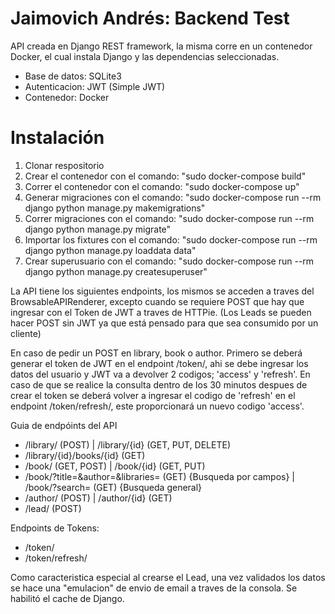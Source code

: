 # Jaimovich Andrés: Backend Test

API creada en Django REST framework, la misma corre en un contenedor Docker, el cual instala Django y las dependencias seleccionadas.

- Base de datos: SQLite3
- Autenticacion: JWT (Simple JWT)
- Contenedor: Docker

# Instalación
1. Clonar respositorio
2. Crear el contenedor con el comando: "sudo docker-compose build"
3. Correr el contenedor con el comando: "sudo docker-compose up"
4. Generar migraciones con el comando: "sudo docker-compose run --rm django python manage.py makemigrations"
5. Correr migraciones con el comando: "sudo docker-compose run --rm django python manage.py migrate"
6. Importar los fixtures con el comando: "sudo docker-compose run --rm django python manage.py loaddata data"
7. Crear superusuario con el comando: "sudo docker-compose run --rm django python manage.py createsuperuser"


La API tiene los siguientes endpoints, los mismos se acceden a traves del BrowsableAPIRenderer, excepto cuando se requiere POST que hay que ingresar con el Token de JWT a traves de HTTPie. (Los Leads se pueden hacer POST sin JWT ya que está pensado para que sea consumido por un cliente)

En caso de pedir un POST en library, book o author. Primero se deberá generar el token de JWT en el endpoint /token/, ahi se debe ingresar los datos del usuario y JWT va a devolver 2 codigos; 'access' y 'refresh'. En caso de que se realice la consulta dentro de los 30 minutos despues de crear el token se deberá volver a ingresar el codigo de 'refresh' en el endpoint /token/refresh/, este proporcionará un nuevo codigo 'access'.

Guia de endpóints del API
- /library/ (POST) | /library/{id} (GET, PUT, DELETE)
- /library/{id}/books/{id} (GET)
- /book/ (GET, POST) | /book/{id} (GET, PUT)
- /book/?title=&author=&libraries= (GET) {Busqueda por campos} | /book/?search= (GET) {Busqueda general}
- /author/ (POST) | /author/{id} (GET)
- /lead/ (POST)

Endpoints de Tokens:
- /token/
- /token/refresh/

Como caracteristica especial al crearse el Lead, una vez validados los datos se hace una "emulacion" de envio de email a traves de la consola.
Se habilitó el cache de Django.
